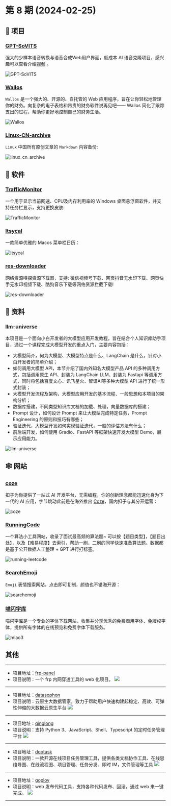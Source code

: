 # 第 8 期 (2024-02-25)

## 🎯 项目

### [GPT-SoVITS](https://github.com/RVC-Boss/GPT-SoVITS)

强大的少样本语音转换与语音合成Web用户界面，低成本 AI 语音克隆项目，感兴趣可以查看介绍[视频](https://www.bilibili.com/video/BV12g4y1m7Uw/) 。

![GPT-SoVITS](/weekly/static/images/2024-02-25/GPT-SoVITS.jpg)

### [Wallos](https://github.com/ellite/Wallos/)

`Wallos` 是一个强大的、开源的、自托管的 Web 应用程序，旨在让你轻松地管理你的财务。向复杂的电子表格和昂贵的财务软件说再见吧—— Wallos 简化了跟踪支出的过程，帮助你更好地控制自己的财务生活。

![Wallos](/weekly/static/images/2024-02-25/Wallos.png)

### [Linux-CN-archive](https://github.com/Linux-CN/archive/releases/tag/release)

`Linux` 中国所有原创文章的 `Markdown` 内容备份:

![linux_cn_archive](/weekly/static/images/2024-02-25/linux_cn_archive.jpg)

## 🤖 软件

### [TrafficMonitor](https://github.com/zhongyang219/TrafficMonitor)

一个用于显示当前网速、CPU及内存利用率的 Windows 桌面悬浮窗软件，并支持任务栏显示，支持更换皮肤:

![TrafficMonitor](/weekly/static/images/2024-02-25/TrafficMonitor.jpg)

### [Itsycal](https://www.mowglii.com/itsycal/)

一款简单优雅的 Macos 菜单栏日历：

![itsycal](/weekly/static/images/2024-02-25/itsycal.png)

### [res-downloader](https://github.com/putyy/res-downloader)

网络资源嗅探资源下载器，支持: 微信视频号下载、网页抖音无水印下载、网页快手无水印视频下载、酷狗音乐下载等网络资源拦截下载!

![res-downloader](https://images-1252557999.file.myqcloud.com/uPic/res-downloader.jpeg)

## 👀 资料

### [llm-universe](https://github.com/datawhalechina/llm-universe)

本项目是一个面向小白开发者的大模型应用开发教程，旨在结合个人知识库助手项目，通过一个课程完成大模型开发的重点入门，主要内容包括：

- 大模型简介，何为大模型、大模型特点是什么、LangChain 是什么，针对小白开发者的简单介绍；
- 如何调用大模型 API，本节介绍了国内外知名大模型产品 API 的多种调用方式，包括调用原生 API、封装为 LangChain LLM、封装为 Fastapi 等调用方式，同时将包括百度文心、讯飞星火、智谱AI等多种大模型 API 进行了统一形式封装；
- 大模型开发流程及架构，大模型应用开发的基本流程、一般思想和本项目的架构分析；
- 数据库搭建，不同类型知识库文档的加载、处理，向量数据库的搭建；
- Prompt 设计，如何设计 Prompt 来让大模型完成特定任务，Prompt Engineering 的原则和技巧有哪些；
- 验证迭代，大模型开发如何实现验证迭代，一般的评估方法有什么；
- 前后端开发，如何使用 Gradio、FastAPI 等框架快速开发大模型 Demo，展示应用能力。

![llm-universe](/weekly/static/images/2024-02-25/llm-universe.png)

## 🕸 网站

### [coze](https://www.coze.cn/)

扣子为你提供了一站式 AI 开发平台，无需编程，你的创新理念都能迅速化身为下一代的 AI 应用，字节跳动此前是在海外推出 [Coze](https://www.coze.com/)，国内扣子与其分开运营：

![coze](/weekly/static/images/2024-02-25/coze.jpg)

### [RunningCode](https://github.com/tonyljx/running-leetcode)

一个算法小工具网站，收录了面试最高频的算法题~ 可以按【题目类型】，【题目出处】，以及【难易程度】去索引，帮助一刷，二刷的同学快速准备算法题。数据都是基于公开数据人工整理 + GPT 进行打标签。

![running-leetcode](/weekly/static/images/2024-02-25/running-leetcode.jpg)

### [SearchEmoji](https://searchemoji.app/)

`Emoji` 表情搜索网站，点击即可复制，颜值也不错海开源：

![searchemoji](https://images-1252557999.file.myqcloud.com/uPic/searchemoji.jpeg)

### [喵闪字库](https://www.miao3.cn/)

喵闪字库是一个专业的字体下载网站，收集并分享优秀的免费商用字体、免版权字体，提供所有字体的在线预览和免费字体下载服务。

![miao3](/weekly/static/images/2024-02-25/miao3.jpg)

## 其他

---
- 项目地址：[frp-panel](https://github.com/VaalaCat/frp-panel)
- 项目说明：一个 frp 内网穿透工具的 web 化项目。
  ![](/weekly/static/images/2024-02-25/1705844539988.png)
---
- 项目地址：[datasophon](https://github.com/datavane/datasophon)
- 项目说明：云原生大数据管家，致力于帮助用户快速构建起稳定、高效、可弹性伸缩的大数据云原生平台
  ![](/weekly/static/images/2024-02-25/1705932311753.png)
---
- 项目地址：[qinglong](https://github.com/whyour/qinglong)
- 项目说明：支持 Python 3、JavaScript、Shell、Typescript 的定时任务管理平台
  ![](/weekly/static/images/2024-02-25/1705932876333.png)
---
- 项目地址：[dootask](https://github.com/kuaifan/dootask)
- 项目说明：一款开源在线项目任务管理工具，提供各类文档协作工具、在线思维导图、在线流程图、项目管理、任务分发、即时 IM，文件管理等工具
  ![](/weekly/static/images/2024-02-25/1705933394860.png)
---
- 项目地址：[goploy](https://github.com/zhenorzz/goploy)
- 项目说明：web 发布代码工具，支持各种代码发布、回滚，通过 web 来一键完成。
  ![](/weekly/static/images/2024-02-25/1706410956455.png)
---
